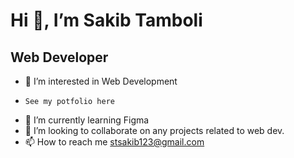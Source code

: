 
<h1> Hi 👋, I’m Sakib Tamboli</h1>
<h2> Web Developer</h2>

- 👀 I’m interested in Web Development
-     See my potfolio here
- 🌱 I’m currently learning Figma
- 💞️ I’m looking to collaborate on any projects related to web dev.
- 📫 How to reach me stsakib123@gmail.com

<!---
sakibtheseeker/sakibtheseeker is a ✨ special ✨ repository because its `README.md` (this file) appears on your GitHub profile.
You can click the Preview link to take a look at your changes.
--->
